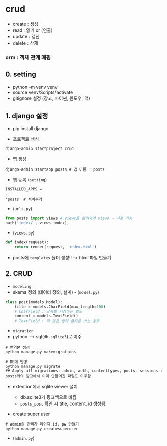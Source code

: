 # crud
- create : 생성
- read : 읽기 or (연출)
- update : 갱신
- delete : 삭제

### orm : 객체 관계 매핑


## 0. setting
- python -m venv venv
- source venv/Scripts/activate
- gitignore 설정 (장고, 파이썬, 윈도우, 맥)

## 1. django 설정
- pip install django

- 프로젝트 생성
```shell
django-admin startproject crud .
```

- 앱 생성
```shell
django-admin startapp posts # 앱 이름 : posts
```

- 앱 등록 (`setting`)
```shell
INSTALLED_APPS = 
...
'posts' # 적어주기 
```

- (`urls.py`)
```python
from posts import views # views를 불러와야 views.~ 사용 가능
path('index/', views.index),
```

- (`views.py`)
```python
def index(request):
    return render(request, 'index.html')
```

- posts에 `templates` 폴더 생성!! -> html 파일 만들기

## 2. CRUD

- `modeling` 
- skema 정의 (데이터 정의, 설계) - (`model.py`)
```python 
class post(models.Model):
    title = models.CharField(max_length=100) 
    # CharField : 글자를 저장하는 필드
    content = models.TextField() 
    # TextField : 더 많은 양의 글자를 쓰는 경우 
```

- `migration`
- python --> sql(`db.sqlite3`)로 이주
```shell
# 번역본 생성
python manage.py makemigrations
```

```shell
# DB에 반영
python manage.py migrate
## Apply all migrations: admin, auth, contenttypes, posts, sessions : posts외의 장고에서 이미 만들어진 파일도 이주함. 
```

- extention에서 sqlite viewer 설치 
    - db.sqlite3가 핑크색으로 바뀜 
    - `posts_post` 확인 시 title, content, id 생성됨.

- create super user 
```shell
# admin의 관리자 페이지 id, pw 만들기
python manage.py createsuperuser
```

- (`admin.py`)

